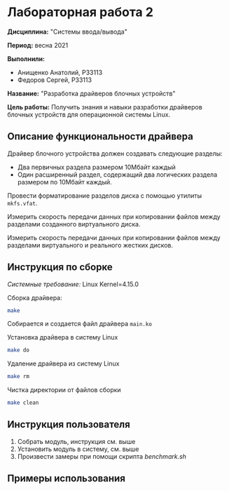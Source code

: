 # Лабораторная работа 2

**Дисциплина:** "Системы ввода/вывода"

**Период:** весна 2021

**Выполнили:**
* Анищенко Анатолий, P33113
* Федоров Сергей, P33113

**Название:** "Разработка драйверов блочных устройств"

**Цель работы:** Получить знания и навыки разработки драйверов блочных устройств для операционной системы Linux.

## Описание функциональности драйвера

Драйвер блочного устройства должен создавать следующие разделы:
- Два первичных раздела размером 10Мбайт каждый 
- Один расширенный раздел, содержащий два логических раздела  размером по 10Мбайт каждый.

Провести форматирование разделов диска с помощью утилиты  `mkfs.vfat`. 

Измерить скорость передачи данных при копировании файлов между  разделами созданного виртуального диска. 

Измерить скорость передачи данных при копировании файлов между  разделами виртуального и реального жестких дисков.

## Инструкция по сборке

*Системные требование:* Linux Kernel=4.15.0

Сборка драйвера:

```bash
make
```

Собирается и создается файл драйвера `main.ko`

Установка драйвера в систему Linux

```bash
make do
```

Удаление драйвера из систему Linux

```bash
make rm
```

Чистка директории от файлов сборки

```bash
make clean
```

## Инструкция пользователя

1. Собрать модуль, инструкция см. выше
2. Установить модуль в систему, см. выше
3. Произвести замеры при помощи скрипта *benchmark.sh*

## Примеры использования

